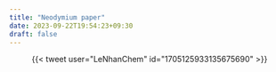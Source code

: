 ```yaml
---
title: "Neodymium paper"
date: 2023-09-22T19:54:23+09:30
draft: false 
---
```


<center>{{< tweet user="LeNhanChem" id="1705125933135675690" >}}</center>

<!--more-->
